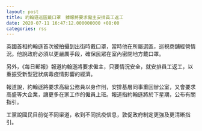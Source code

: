 ```yaml
---
layout: post
title: 約翰遜巡區戴口罩　據報將要求僱主安排員工返工
date: 2020-07-11 16:47:12.000000000 +08:00
categories: rss
---
```


英國首相約翰遜首次被拍攝到出街時戴口罩，當時他在所屬選區，巡視商舖經營情況。他說政府必須以更嚴厲手段，確保民眾在室內密閉地方戴口罩。

另外，《每日郵報》報道約翰遜將要求僱主，只要情況安全，就安排員工返工，以重振受新型冠狀病毒疫情影響的經濟。

報道說，約翰遜將要求高級公務員以身作則，安排基層同事重回辦公室，又會要求高盛等大企業，讓更多在家工作的僱員上班。報道指約翰遜將於下星期，公布有關指引。

工黨說國民目前從不同渠道，收到不同抗疫信息，敦促政府制定更強及更清晰指引。
